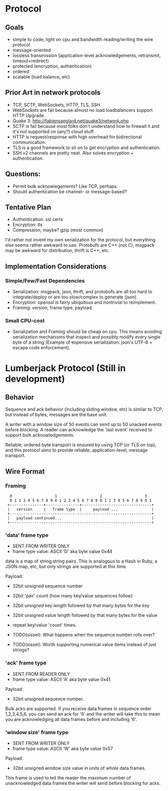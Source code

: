 # Protocol

## Goals

* simple to code, light on cpu and bandwidth reading/writing the wire protocol
* message-oriented
* lossless transmission (application-level acknowledgements, retransmit, timeout+redirect)
* protected (encryption, authentication)
* ordered
* scalable (load balance, etc)

## Prior Art in network protocols

* TCP, SCTP, WebSockets, HTTP, TLS, SSH
* WebSockets are fail because almost no load loadbalancers support HTTP Upgrade.
* Quake 3: http://fabiensanglard.net/quake3/network.php
* SCTP is fail because most folks don't understand how to firewall it and it's
  not supported on (any?) cloud stuff.
* HTTP is request/response with high overhead for bidirectional communication.
* TLS is a good framework to sit on to get encryption and authentication.
* SSH v2 channels are pretty neat. Also solves encryption + authentication.

## Questions:

* Permit bulk acknowlegements? Like TCP, perhaps.
* Should authentication be channel- or message-based?

## Tentative Plan

* Authentication: ssl certs
* Encryption: tls
* Compression, maybe? gzip (most common)

I'd rather not invent my own serialization for the protocol, but everything
else seems rather awkward to use. Protobufs are C++ (not C), msgpack may be
awkward for distribution, thrift is C++, etc.

## Implementation Considerations

### Simple/Few/Fast Dependencies

* Serialization: msgpack, json, thrift, and protobufs are all too hard to
  integrate/deploy or are too slow/complex to generate (json).
* Encryption: openssl is fairly ubiquitous and nontrivial to reimplement.
* Framing: version, frame type, payload.

### Small CPU-cost

* Serialization and Framing should be cheap on cpu. This means avoiding
  serialization mechanisms that inspect and possibly modify every single byte
  of a string (Example of expensive serialization: json's UTF-8 + escape code
  enforcement).

# Lumberjack Protocol (Still in development)

## Behavior

Sequence and ack behavior (including sliding window, etc) is similar to TCP,
but instead of bytes, messages are the base unit.

A writer with a window size of 50 events can send up to 50 unacked events
before blocking. A reader can acknowledge the 'last event' received to
support bulk acknowledgements.

Reliable, ordered byte transport is ensured by using TCP (or TLS on top), and
this protocol aims to provide reliable, application-level, message transport.

## Wire Format

### Framing

      0                   1                   2                   3
      0 1 2 3 4 5 6 7 8 9 0 1 2 3 4 5 6 7 8 9 0 1 2 3 4 5 6 7 8 9 0 1
     +---------------+---------------+-------------------------------+
     |   version     |   frame type  |     payload ...               |
     +---------------------------------------------------------------+
     |   payload continued...                                        |
     +---------------------------------------------------------------+

### 'data' frame type

* SENT FROM WRITER ONLY
* frame type value: ASCII 'D' aka byte value 0x44

data is a map of string:string pairs. This is analogous to a Hash in Ruby, a
JSON map, etc, but only strings are supported at this time.

Payload:

* 32bit unsigned sequence number
* 32bit 'pair' count (how many key/value sequences follow)
* 32bit unsigned key length followed by that many bytes for the key
* 32bit unsigned value length followed by that many bytes for the value
* repeat key/value 'count' times.

* TODO(sissel): What happens when the sequence number rolls over?
* TODO(sissel): Worth supporting numerical value items instead of just strings?

### 'ack' frame type

* SENT FROM READER ONLY
* frame type value: ASCII 'A' aka byte value 0x41

Payload:

* 32bit unsigned sequence number.

Bulk acks are supported. If you receive data frames in sequence order
1,2,3,4,5,6, you can send an ack for '6' and the writer will take this to
mean you are acknowledging all data frames before and including '6'.

### 'window size' frame type

* SENT FROM WRITER ONLY
* frame type value: ASCII 'W' aka byte value 0x57

Payload:

* 32bit unsigned window size value in units of whole data frames.

This frame is used to tell the reader the maximum number of unacknowledged
data frames the writer will send before blocking for acks.
